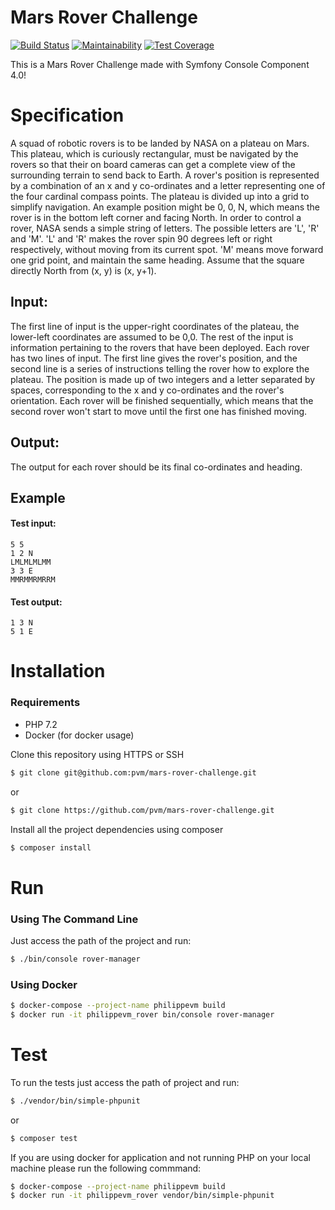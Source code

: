 Mars Rover Challenge
==========================

[![Build Status](https://travis-ci.org/pvm/mars-rover-challenge.svg?branch=master)](https://travis-ci.org/pvm/mars-rover-challenge)
[![Maintainability](https://api.codeclimate.com/v1/badges/83f448dfec3330893406/maintainability)](https://codeclimate.com/github/pvm/mars-rover-challenge/maintainability)
[![Test Coverage](https://api.codeclimate.com/v1/badges/83f448dfec3330893406/test_coverage)](https://codeclimate.com/github/pvm/mars-rover-challenge/test_coverage)

This is a Mars Rover Challenge made with Symfony Console Component 4.0!

# Specification
A squad of robotic rovers is to be landed by NASA on a plateau on Mars.
This plateau, which is curiously rectangular, must be navigated by the rovers so that their on
board cameras can get a complete view of the surrounding terrain to send back to Earth.
A rover's position is represented by a combination of an x and y co-ordinates and a letter
representing one of the four cardinal compass points. The plateau is divided up into a grid to
simplify navigation. An example position might be 0, 0, N, which means the rover is in the
bottom left corner and facing North.
In order to control a rover, NASA sends a simple string of letters. The possible letters are 'L', 'R'
and 'M'. 'L' and 'R' makes the rover spin 90 degrees left or right respectively, without moving
from its current spot.
'M' means move forward one grid point, and maintain the same heading.
Assume that the square directly North from (x, y) is (x, y+1).
## Input:
The first line of input is the upper-right coordinates of the plateau, the lower-left coordinates are
assumed to be 0,0.
The rest of the input is information pertaining to the rovers that have been deployed. Each rover
has two lines of input. The first line gives the rover's position, and the second line is a series of
instructions telling the rover how to explore the plateau.
The position is made up of two integers and a letter separated by spaces, corresponding to the
x and y co-ordinates and the rover's orientation.
Each rover will be finished sequentially, which means that the second rover won't start to move
until the first one has finished moving.
## Output:
The output for each rover should be its final co-ordinates and heading.

## Example
#### Test input:
```
5 5
1 2 N
LMLMLMLMM
3 3 E
MMRMMRMRRM
```

#### Test output:
```
1 3 N
5 1 E
```

# Installation 

### Requirements

- PHP 7.2
- Docker (for docker usage)

Clone this repository using HTTPS or SSH

```bash
$ git clone git@github.com:pvm/mars-rover-challenge.git
```

or

```bash
$ git clone https://github.com/pvm/mars-rover-challenge.git
```

Install all the project dependencies using composer

```bash
$ composer install
```

# Run

### Using The Command Line

Just access the path of the project and run: 

```bash
$ ./bin/console rover-manager
```

### Using Docker

```bash
$ docker-compose --project-name philippevm build
$ docker run -it philippevm_rover bin/console rover-manager
```

# Test

To run the tests just access the path of project and run:

```bash
$ ./vendor/bin/simple-phpunit
```

or

```bash
$ composer test
```

If you are using docker for application and not running PHP on your local machine please run the following commmand:

```bash
$ docker-compose --project-name philippevm build
$ docker run -it philippevm_rover vendor/bin/simple-phpunit
```